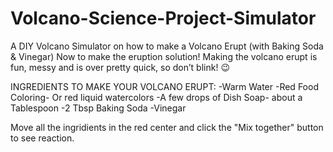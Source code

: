 # Volcano-Science-Project-Simulator

A DIY Volcano Simulator on how to make a Volcano Erupt (with Baking Soda & Vinegar)
Now to make the eruption solution! Making the volcano erupt is fun, messy and is over pretty quick, so don’t blink! 😉

INGREDIENTS TO MAKE YOUR VOLCANO ERUPT:
-Warm Water
-Red Food Coloring- Or red liquid watercolors
-A few drops of Dish Soap- about a Tablespoon
-2 Tbsp Baking Soda
-Vinegar

Move all the ingridients in the red center and click the "Mix together" button to see reaction.
